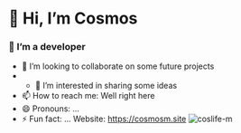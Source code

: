 # 👋 Hi, I’m Cosmos
### 🌱 I’m a developer
- 💞️ I’m looking to collaborate on some future projects
- - 👀 I’m interested in sharing some ideas
- 📫 How to reach me: Well right here
- 😄 Pronouns: ...
- ⚡ Fun fact: ...
  Website: https://cosmosm.site
![coslife-m](https://github.com/codewithcosmos/codewithcosmos/assets/163349688/b5c3c6db-98a5-4509-8a88-693a7038e085)
<!---
codewithcosmos/codewithcosmos is a ✨ special ✨ repository because its `README.md` (this file) appears on your GitHub profile.
You can click the Preview link to take a look at your changes.
--->
